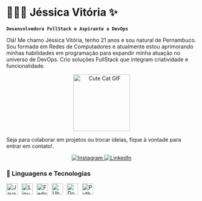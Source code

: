 # 👩🏻‍💻 Jéssica Vitória ✨

**`Desenvolvedora FullStack e Aspirante a DevOps `**

Olá! Me chamo Jéssica Vitória, tenho 21 anos e sou natural de Pernambuco. Sou formada em Redes de Computadores e atualmente estou aprimorando minhas habilidades em programação para expandir minha atuação no universo de DevOps. Crio soluções FullStack que integram criatividade e funcionalidade.


<p align="center">
  <img src="https://i.giphy.com/media/v1.Y2lkPTc5MGI3NjExaGllNWo4cm9jNHM0b2pvcnR2djF1NWlyamRnaXF6eGowdnRrZDRuZiZlcD12MV9pbnRlcm5hbF9naWZfYnlfaWQmY3Q9Zw/lJNoBCvQYp7nq/giphy.gif" alt="Cute Cat GIF" width="150">
</p>

Seja para colaborar em projetos ou trocar ideias, fique à vontade para entrar em contato!.

<p align="center">
  <a href="https://www.instagram.com/jesshh._?igsh=MXNmdTR5ODgwdWNkNA==">
    <img src="https://img.shields.io/badge/Instagram-%23E4405F.svg?style=for-the-badge&logo=Instagram&logoColor=white" alt="Instagram">
  </a>
  <a href="https://www.linkedin.com/in/jéssica-vitória-martins">
    <img src="https://img.shields.io/badge/LinkedIn-%230077B5.svg?style=for-the-badge&logo=linkedin&logoColor=white" alt="LinkedIn">
  </a>
</p>

### 🤖 Linguagens e Tecnologias
    
 <div style="display: flex; flex-wrap: wrap; gap: 10px;">
    <img 
        alt="Java" 
        title="Java" 
        width="30px" 
        src="https://cdn.jsdelivr.net/gh/devicons/devicon/icons/java/java-original.svg" 
    />
    <img 
        alt="Linux" 
        title="Linux" 
        width="30px" 
        src="https://cdn.jsdelivr.net/gh/devicons/devicon/icons/linux/linux-original.svg" 
    />
    <img 
        alt="Fedora" 
        title="Fedora" 
        width="30px" 
        src="https://upload.wikimedia.org/wikipedia/commons/3/3f/Fedora_logo.svg" 
    />
    <img 
        alt="Ubuntu" 
        title="Ubuntu" 
        width="30px" 
        src="https://upload.wikimedia.org/wikipedia/commons/a/ab/Logo-ubuntu_cof-orange-hex.svg" 
    />
    <img 
        alt="Docker" 
        title="Docker" 
        width="30px" 
        src="https://cdn.jsdelivr.net/gh/devicons/devicon/icons/docker/docker-original.svg" 
    />
    <img 
        alt="Python" 
        title="Python" 
        width="30px" 
        src="https://cdn.jsdelivr.net/gh/devicons/devicon/icons/python/python-original-wordmark.svg" 
    />
</div>


